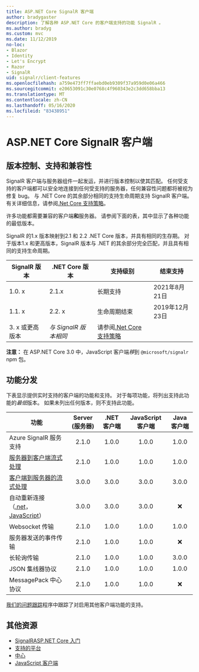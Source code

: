 ```yaml
---
title: ASP.NET Core SignalR 客户端
author: bradygaster
description: 了解各种 ASP.NET Core 的客户端支持的功能 SignalR 。
ms.author: bradyg
ms.custom: mvc
ms.date: 11/12/2019
no-loc:
- Blazor
- Identity
- Let's Encrypt
- Razor
- SignalR
uid: signalr/client-features
ms.openlocfilehash: a759e473ff7ffaebd0eb9309f37a959d0e06a466
ms.sourcegitcommit: e20653091c30e0768c4f960343e2c3dd658bba13
ms.translationtype: MT
ms.contentlocale: zh-CN
ms.lasthandoff: 05/16/2020
ms.locfileid: "83438951"
---
```

# <a name="aspnet-core-signalr-clients"></a>ASP.NET Core SignalR 客户端

## <a name="versioning-support-and-compatibility"></a>版本控制、支持和兼容性

SignalR 客户端与服务器组件一起发运，并进行版本控制以使其匹配。 任何受支持的客户端都可以安全地连接到任何受支持的服务器，任何兼容性问题都将被视为修复 bug。 与 .NET Core 的其余部分相同的支持生命周期支持 SignalR 客户端。 有关详细信息，请参阅[.Net Core 支持策略](https://dotnet.microsoft.com/platform/support/policy/dotnet-core)。

许多功能都需要兼容的客户端**和**服务器。 请参阅下面的表，其中显示了各种功能的最低版本。

SignalR 的1.x 版本映射到2.1 和 2.2 .NET Core 版本，并具有相同的生存期。 对于版本1.x 和更高版本，SignalR 版本与 .NET 的其余部分完全匹配，并且具有相同的支持生命周期。

| SignalR 版本 | .NET Core 版本 | 支持级别 | 结束支持 |
| - | - | - | - |
| 1.0. x | 2.1.x | 长期支持 | 2021年8月21日 |
| 1.1. x | 2.2. x | 生命周期结束 | 2019年12月23日 |
| 3. x 或更高版本 | *与 SignalR 版本相同* | 请参阅[.Net Core 支持策略](https://dotnet.microsoft.com/platform/support/policy/dotnet-core) |

**注意：** 在 ASP.NET Core 3.0 中，JavaScript 客户端*移*到 `@microsoft/signalr` npm 包。

## <a name="feature-distribution"></a>功能分发

下表显示提供实时支持的客户端的功能和支持。 对于每项功能，将列出支持此功能的*最低*版本。 如果未列出任何版本，则不支持此功能。

| 功能 | Server (服务器) | .NET 客户端 | JavaScript 客户端 | Java 客户端 |
| ---- | :-: | :-: | :-: | :-: |
| Azure SignalR 服务支持 |2.1.0|1.0.0|1.0.0|1.0.0|
| [服务器到客户端流式处理](xref:signalr/streaming)          |2.1.0|1.0.0|1.0.0|1.0.0|
| [客户端到服务器的流式处理](xref:signalr/streaming)          |3.0.0|3.0.0|3.0.0|3.0.0|
| 自动重新连接（[.net](/aspnet/core/signalr/dotnet-client?view=aspnetcore-3.0&tabs=visual-studio#handle-lost-connection)， [JavaScript](/aspnet/core/signalr/javascript-client?view=aspnetcore-3.0#reconnect-clients)）          |3.0.0|3.0.0|3.0.0|❌|
| Websocket 传输 |2.1.0|1.0.0|1.0.0|1.0.0|
| 服务器发送的事件传输 |2.1.0|1.0.0|1.0.0|❌|
| 长轮询传输 |2.1.0|1.0.0|1.0.0|3.0.0|
| JSON 集线器协议 |2.1.0|1.0.0|1.0.0|1.0.0|
| MessagePack 中心协议 |2.1.0|1.0.0|1.0.0|❌|

[我们的问题跟踪](https://github.com/dotnet/AspNetCore/issues)程序中跟踪了对启用其他客户端功能的支持。

## <a name="additional-resources"></a>其他资源

* [SignalRASP.NET Core 入门](xref:tutorials/signalr)
* [支持的平台](xref:signalr/supported-platforms)
* [中心](xref:signalr/hubs)
* [JavaScript 客户端](xref:signalr/javascript-client)
